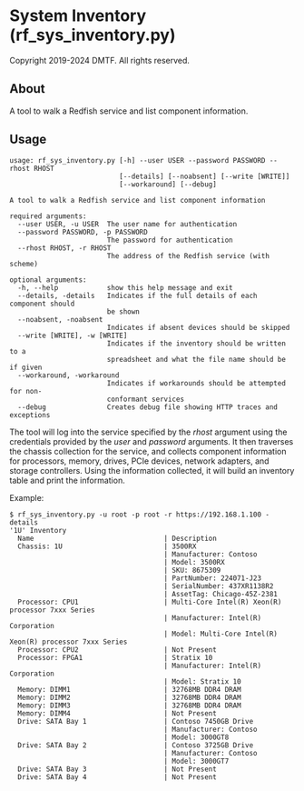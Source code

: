 # System Inventory (rf_sys_inventory.py)

Copyright 2019-2024 DMTF.  All rights reserved.

## About

A tool to walk a Redfish service and list component information.

## Usage

```
usage: rf_sys_inventory.py [-h] --user USER --password PASSWORD --rhost RHOST
                           [--details] [--noabsent] [--write [WRITE]]
                           [--workaround] [--debug]

A tool to walk a Redfish service and list component information

required arguments:
  --user USER, -u USER  The user name for authentication
  --password PASSWORD, -p PASSWORD
                        The password for authentication
  --rhost RHOST, -r RHOST
                        The address of the Redfish service (with scheme)

optional arguments:
  -h, --help            show this help message and exit
  --details, -details   Indicates if the full details of each component should
                        be shown
  --noabsent, -noabsent
                        Indicates if absent devices should be skipped
  --write [WRITE], -w [WRITE]
                        Indicates if the inventory should be written to a
                        spreadsheet and what the file name should be if given
  --workaround, -workaround
                        Indicates if workarounds should be attempted for non-
                        conformant services
  --debug               Creates debug file showing HTTP traces and exceptions
```

The tool will log into the service specified by the *rhost* argument using the credentials provided by the *user* and *password* arguments.
It then traverses the chassis collection for the service, and collects component information for processors, memory, drives, PCIe devices, network adapters, and storage controllers.
Using the information collected, it will build an inventory table and print the information.

Example:

```
$ rf_sys_inventory.py -u root -p root -r https://192.168.1.100 -details
'1U' Inventory
  Name                                | Description
  Chassis: 1U                         | 3500RX
                                      | Manufacturer: Contoso
                                      | Model: 3500RX
                                      | SKU: 8675309
                                      | PartNumber: 224071-J23
                                      | SerialNumber: 437XR1138R2
                                      | AssetTag: Chicago-45Z-2381
  Processor: CPU1                     | Multi-Core Intel(R) Xeon(R) processor 7xxx Series
                                      | Manufacturer: Intel(R) Corporation
                                      | Model: Multi-Core Intel(R) Xeon(R) processor 7xxx Series
  Processor: CPU2                     | Not Present
  Processor: FPGA1                    | Stratix 10
                                      | Manufacturer: Intel(R) Corporation
                                      | Model: Stratix 10
  Memory: DIMM1                       | 32768MB DDR4 DRAM
  Memory: DIMM2                       | 32768MB DDR4 DRAM
  Memory: DIMM3                       | 32768MB DDR4 DRAM
  Memory: DIMM4                       | Not Present
  Drive: SATA Bay 1                   | Contoso 7450GB Drive
                                      | Manufacturer: Contoso
                                      | Model: 3000GT8
  Drive: SATA Bay 2                   | Contoso 3725GB Drive
                                      | Manufacturer: Contoso
                                      | Model: 3000GT7
  Drive: SATA Bay 3                   | Not Present
  Drive: SATA Bay 4                   | Not Present

```
